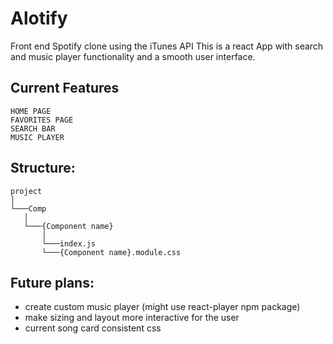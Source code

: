 # Alotify

Front end Spotify clone using the iTunes API
This is a react App with search and music player functionality and a smooth user interface.

## Current Features

    HOME PAGE
    FAVORITES PAGE
    SEARCH BAR
    MUSIC PLAYER

## Structure:

```
project
│
└───Comp
   │
   └───{Component name}
       │   
       └───index.js
       └───{Component name}.module.css

```



##  Future plans:

- create custom music player (might use react-player npm package)
- make sizing and layout more interactive for the user
- current song card consistent css
